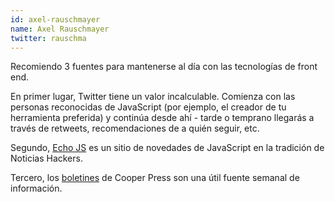 ```yaml
---
id: axel-rauschmayer
name: Axel Rauschmayer
twitter: rauschma
---
```


Recomiendo 3 fuentes para mantenerse al día con las tecnologías de front end.

En primer lugar, Twitter tiene un valor incalculable. Comienza con las personas reconocidas de JavaScript (por ejemplo, el creador de tu herramienta preferida) y continúa desde ahí - tarde o temprano llegarás a través de retweets, recomendaciones de a quién seguir, etc.

Segundo, [Echo JS](http://www.echojs.com/) es un sitio de novedades de JavaScript en la tradición de Noticias Hackers.

Tercero, los [boletines](https://cooperpress.com/) de Cooper Press son una útil fuente semanal de información.